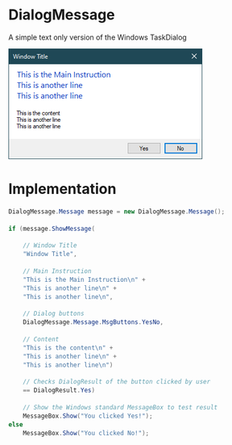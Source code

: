 # DialogMessage
A simple text only version of the Windows TaskDialog

![Message](Message.png?raw=true "Message")

# Implementation

```csharp
DialogMessage.Message message = new DialogMessage.Message();

if (message.ShowMessage(

    // Window Title
    "Window Title",

    // Main Instruction
    "This is the Main Instruction\n" +
    "This is another line\n" +
    "This is another line\n",

    // Dialog buttons
    DialogMessage.Message.MsgButtons.YesNo,

    // Content
    "This is the content\n" +
    "This is another line\n" +
    "This is another line\n")

    // Checks DialogResult of the button clicked by user
    == DialogResult.Yes) 

    // Show the Windows standard MessageBox to test result
    MessageBox.Show("You clicked Yes!");
else
    MessageBox.Show("You clicked No!");
```